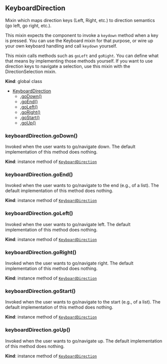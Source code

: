 <a name="KeyboardDirection"></a>
## KeyboardDirection
Mixin which maps direction keys (Left, Right, etc.) to direction semantics
(go left, go right, etc.).

This mixin expects the component to invoke a `keydown` method when a key is
pressed. You can use the Keyboard mixin for that purpose, or wire up your
own keyboard handling and call `keydown` yourself.

This mixin calls methods such as `goLeft` and `goRight`. You can define
what that means by implementing those methods yourself. If you want to use
direction keys to navigate a selection, use this mixin with the
DirectionSelection mixin.

**Kind**: global class  

* [KeyboardDirection](#KeyboardDirection)
    * [.goDown()](#KeyboardDirection+goDown)
    * [.goEnd()](#KeyboardDirection+goEnd)
    * [.goLeft()](#KeyboardDirection+goLeft)
    * [.goRight()](#KeyboardDirection+goRight)
    * [.goStart()](#KeyboardDirection+goStart)
    * [.goUp()](#KeyboardDirection+goUp)

<a name="KeyboardDirection+goDown"></a>
### keyboardDirection.goDown()
Invoked when the user wants to go/navigate down.
The default implementation of this method does nothing.

**Kind**: instance method of <code>[KeyboardDirection](#KeyboardDirection)</code>  
<a name="KeyboardDirection+goEnd"></a>
### keyboardDirection.goEnd()
Invoked when the user wants to go/navigate to the end (e.g., of a list).
The default implementation of this method does nothing.

**Kind**: instance method of <code>[KeyboardDirection](#KeyboardDirection)</code>  
<a name="KeyboardDirection+goLeft"></a>
### keyboardDirection.goLeft()
Invoked when the user wants to go/navigate left.
The default implementation of this method does nothing.

**Kind**: instance method of <code>[KeyboardDirection](#KeyboardDirection)</code>  
<a name="KeyboardDirection+goRight"></a>
### keyboardDirection.goRight()
Invoked when the user wants to go/navigate right.
The default implementation of this method does nothing.

**Kind**: instance method of <code>[KeyboardDirection](#KeyboardDirection)</code>  
<a name="KeyboardDirection+goStart"></a>
### keyboardDirection.goStart()
Invoked when the user wants to go/navigate to the start (e.g., of a
list). The default implementation of this method does nothing.

**Kind**: instance method of <code>[KeyboardDirection](#KeyboardDirection)</code>  
<a name="KeyboardDirection+goUp"></a>
### keyboardDirection.goUp()
Invoked when the user wants to go/navigate up.
The default implementation of this method does nothing.

**Kind**: instance method of <code>[KeyboardDirection](#KeyboardDirection)</code>  
